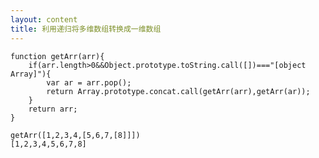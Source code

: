 ```yaml
---
layout: content
title: 利用递归将多维数组转换成一维数组
---
```


    function getArr(arr){
        if(arr.length>0&&Object.prototype.toString.call([])==="[object Array]"){
            var ar = arr.pop();
            return Array.prototype.concat.call(getArr(arr),getArr(ar));
        }
        return arr;
    }

    getArr([1,2,3,4,[5,6,7,[8]]])
    [1,2,3,4,5,6,7,8]